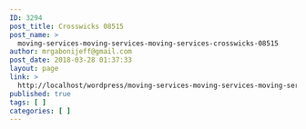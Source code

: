 ```yaml
---
ID: 3294
post_title: Crosswicks 08515
post_name: >
  moving-services-moving-services-moving-services-crosswicks-08515
author: mrgabonijeff@gmail.com
post_date: 2018-03-28 01:37:33
layout: page
link: >
  http://localhost/wordpress/moving-services-moving-services-moving-services-crosswicks-08515/
published: true
tags: [ ]
categories: [ ]
---
```

